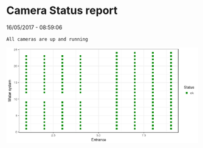 Camera Status report
================
16/05/2017 - 08:59:06

    All cameras are up and running

![](camreport_files/figure-markdown_github/unnamed-chunk-2-1.png)
